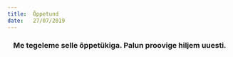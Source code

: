 ```yaml
---
title:  Õppetund
date:   27/07/2019
---
```


### <center>Me tegeleme selle õppetükiga. Palun proovige hiljem uuesti.</center>